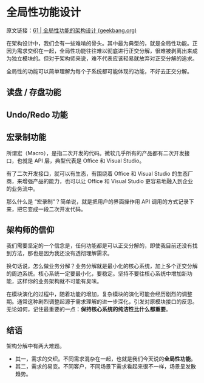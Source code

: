 # 全局性功能设计

原文链接：[61 | 全局性功能的架构设计 (geekbang.org)](https://time.geekbang.org/column/article/173619)

在架构设计中，我们会有一些难啃的骨头。其中最为典型的，就是全局性功能。正因为需求交织在一起，全局性功能往往难以彻底进行正交分解，很难被剥离出来成为独立模块的。但对于架构师来说，难不代表应该轻易就放弃对正交分解的追求。



全局性的功能可以简单理解为每个子系统都可能体现的功能，不好去正交分解。

## 读盘 / 存盘功能



## Undo/Redo 功能



## 宏录制功能

所谓宏（Macro），是指二次开发的代码。微软几乎所有的产品都有二次开发接口，也就是 API 层，典型代表是 Office 和 Visual Studio。

有了二次开发接口，就可以有生态，有围绕着 Office 和 Visual Studio 的生态厂商，来增强产品的能力，也可以让 Office 和 Visual Studio 更容易地融入到企业的业务流中。

那么什么是 “宏录制”？简单说，就是把用户的界面操作用 API 调用的方式记录下来，把它变成一段二次开发代码。



## 架构师的信仰

我们需要坚定的一个信念是，任何功能都是可以正交分解的，即使我目前还没有找到方法，那也是因为我还没有透彻理解需求。

换句话说，怎么做业务分解？业务分解就是最小化的核心系统，加上多个正交分解的周边系统。核心系统一定要最小化，要稳定。坚持不要往核心系统中增加新功能，这样你的业务架构就不可能有臭味。

在模块演化的过程中，随着功能的增加，复杂模块的演化可能会经历剧烈的调整期。通常这种剧烈调整起源于需求理解的进一步深化，引发对原模块接口的反思。无论如何，记住最重要的一点：**保持核心系统的纯洁性比什么都重要**。



## 结语

架构分解中有两大难题。

- 其一，需求的交织。不同需求混杂在一起，也就是我们今天说的**全局性功能**。
- 其二，需求的易变。不同客户，不同场景下需求看起来很不一样，场景呈发散趋势。